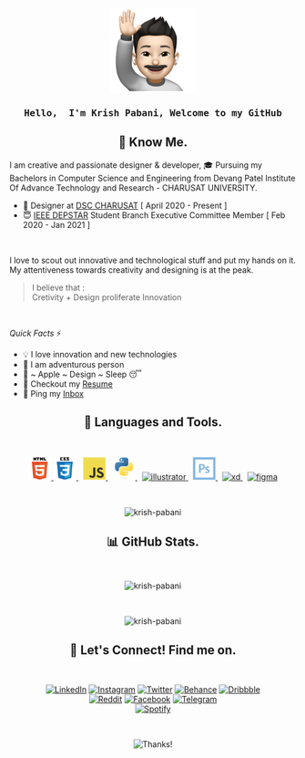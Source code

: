 <p align="center"> <img src="https://github.com/krish-pabani/krish-pabani/blob/main/assets/Krish%20Memoji.png" alt="html5" width="150" height="150"/> </p>
<h3><pre align="center"><b>Hello,  I'm Krish Pabani, Welcome to my GitHub</b></pre></h3>

<h2 align="center"> 👤  Know Me. </h2>

<p>I am creative and passionate designer & developer, 🎓 Pursuing my Bachelors in Computer Science and Engineering from  Devang Patel Institute Of Advance Technology and Research - CHARUSAT UNIVERSITY.</p>

- 🎨 Designer at [DSC CHARUSAT](https://dsc-charusat.web.app/team)         [ April 2020 - Present ]
- 😇 [IEEE DEPSTAR](https://edu.ieee.org/in-depstar/) Student Branch Executive Committee Member         [ Feb 2020 - Jan 2021 ]

<br>

<p>I love to scout out innovative and technological stuff and put my hands on it. My attentiveness towards creativity and designing is at the peak.</p>

> I believe that : <br>
> Cretivity + Design proliferate Innovation

<br>

_Quick Facts_ ⚡ 
- 💡 I love innovation and new technologies
- 🚀 I am adventurous person
- 💟 ~ Apple ~ Design ~ Sleep 😴
- 📝 Checkout my [Resume](https://github.com/krish-pabani/krish-pabani/blob/main/document/Krish%20Resume.pdf)
- 📮 Ping my [Inbox](mailto:krishpabani73@gmail.com)



<h2 align="center"> 🧰  Languages and Tools. </h2> <br>
<p align="center"> <a href="https://www.w3.org/html/" target="_blank"> <img src="https://raw.githubusercontent.com/devicons/devicon/master/icons/html5/html5-original-wordmark.svg" alt="html5" width="40" height="40"/> </a> <a href="https://www.w3schools.com/css/" target="_blank"> <img src="https://raw.githubusercontent.com/devicons/devicon/master/icons/css3/css3-original-wordmark.svg" alt="css3" width="40" height="40"/> </a> &nbsp <a href="https://developer.mozilla.org/en-US/docs/Web/JavaScript" target="_blank"> <img src="https://raw.githubusercontent.com/devicons/devicon/master/icons/javascript/javascript-original.svg" alt="javascript" width="40" height="40"/> </a> &nbsp <a href="https://www.python.org" target="_blank"> <img src="https://raw.githubusercontent.com/devicons/devicon/master/icons/python/python-original.svg" alt="python" width="40" height="40"/> </a> &nbsp <a href="https://www.adobe.com/in/products/illustrator.html" target="_blank"> <img src="https://www.vectorlogo.zone/logos/adobe_illustrator/adobe_illustrator-icon.svg" alt="illustrator" width="40" height="40"/> </a> &nbsp <a href="https://www.photoshop.com/en" target="_blank"> <img src="https://raw.githubusercontent.com/devicons/devicon/master/icons/photoshop/photoshop-line.svg" alt="photoshop" width="40" height="40"/> </a> &nbsp <a href="https://www.adobe.com/products/xd.html" target="_blank"> <img src="https://cdn.worldvectorlogo.com/logos/adobe-xd.svg" alt="xd" width="40" height="40"/> </a> &nbsp <a href="https://www.figma.com/" target="_blank"> <img src="https://www.vectorlogo.zone/logos/figma/figma-icon.svg" alt="figma" width="40" height="40"/> </a> </p>
<br>
<p align="center"><img src="https://github-readme-stats.vercel.app/api/top-langs?username=krish-pabani&theme=dark&show_icons=true&locale=en&layout=compact&hide_border=true&icon_color=fb8c00&hide_title=true&text_color=ededed" alt="krish-pabani" width="450" height="auto"/></p>



<h2 align="center"> 📊  GitHub Stats. </h2> <br>
<p align="center"><img src="https://github-readme-stats.vercel.app/api?username=krish-pabani&&theme=dark&show_icons=true&icon_color=fb8c00&hide_border=true&custom_title=My GitHub Stats&title_color=ffffff&text_color=f4d8ab" alt="krish-pabani" width="450" height="auto" /></p>
<br>
<p align="center"><img src="https://github-readme-streak-stats.herokuapp.com/?user=krish-pabani&theme=dark&hide_border=true" alt="krish-pabani" width="450" height="auto" /></p>



<h2 align="center"> 🤝 Let's Connect! Find me on. </h2> <br>
<div align="center">
  
[![LinkedIn](https://img.shields.io/badge/LinkedIn-0077B5?style=for-the-badge&logo=linkedin&logoColor=white)](https://in.linkedin.com/in/krishpabani) [![Instagram](https://img.shields.io/badge/Instagram-bc2a8d?style=for-the-badge&logo=instagram&logoColor=white)](https://instagram.com/krish_pabani) [![Twitter](https://img.shields.io/badge/Twitter-1DA1F2?style=for-the-badge&logo=twitter&logoColor=white)](https://twitter.com/PabaniKrish)  [![Behance](https://img.shields.io/badge/Behance-053EFF?style=for-the-badge&logo=behance&logoColor=white)](https://www.behance.net/krishpabani)  [![Dribbble](https://img.shields.io/badge/Dribbble-EA4C89?style=for-the-badge&logo=dribbble&logoColor=white)](https://dribbble.com/krishpabani) <br> [![Reddit](https://img.shields.io/badge/Reddit-FF4500?style=for-the-badge&logo=reddit&logoColor=white)](https://reddit.com/u/krishpabani) [![Facebook](https://img.shields.io/badge/Facebook-4267B2?style=for-the-badge&logo=facebook&logoColor=white)](https://www.facebook.com/krish.pabani.3/) [![Telegram](https://img.shields.io/badge/Telegram-0088CC?style=for-the-badge&logo=telegram&logoColor=white)](https://t.me/krishpabani/) <br> [![Spotify](https://img.shields.io/badge/Listen%20to%20my%20Playlist-1DB954?style=for-the-badge&logo=spotify&logoColor=white)](https://open.spotify.com/playlist/0AQm0rZHiv4BvL2ij70EGm?si=4dc92dc1c7544a44)
  
</div>


<!-- <h2 align="center"> 🎧 Currently Listening. </h2> <br>

<div align="center">
  
 [![spotify-github-profile](https://spotify-github-profile.vercel.app/api/view?uid=s6ao16svonmdyfnwmpwkpmfcb&cover_image=true&theme=compact)](https://spotify-github-profile.vercel.app/api/view?uid=s6ao16svonmdyfnwmpwkpmfcb&redirect=true)
  
</div> -->
<br>
<div align="center">
  

![Thanks!](https://img.shields.io/badge/...Thanks%20For%20Visiting...-EDEDED?style=for-the-badge&logo=thanks&logoColor=black)
  
</div>
